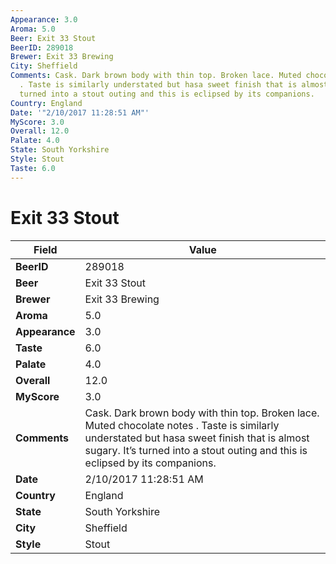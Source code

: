 ```yaml
---
Appearance: 3.0
Aroma: 5.0
Beer: Exit 33 Stout
BeerID: 289018
Brewer: Exit 33 Brewing
City: Sheffield
Comments: Cask. Dark brown body with thin top. Broken lace. Muted chocolate notes
  . Taste is similarly understated but hasa sweet finish that is almost sugary. It’s
  turned into a stout outing and this is eclipsed by its companions.
Country: England
Date: '"2/10/2017 11:28:51 AM"'
MyScore: 3.0
Overall: 12.0
Palate: 4.0
State: South Yorkshire
Style: Stout
Taste: 6.0
---
```


# Exit 33 Stout

| Field         | Value |
|---------------|-------|
| **BeerID** | 289018 |
| **Beer** | Exit 33 Stout |
| **Brewer** | Exit 33 Brewing |
| **Aroma** | 5.0 |
| **Appearance** | 3.0 |
| **Taste** | 6.0 |
| **Palate** | 4.0 |
| **Overall** | 12.0 |
| **MyScore** | 3.0 |
| **Comments** | Cask. Dark brown body with thin top. Broken lace. Muted chocolate notes . Taste is similarly understated but hasa sweet finish that is almost sugary. It’s turned into a stout outing and this is eclipsed by its companions. |
| **Date** | 2/10/2017 11:28:51 AM |
| **Country** | England |
| **State** | South Yorkshire |
| **City** | Sheffield |
| **Style** | Stout |
